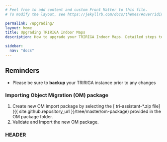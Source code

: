 ```yaml
---
# Feel free to add content and custom Front Matter to this file.
# To modify the layout, see https://jekyllrb.com/docs/themes/#overriding-theme-defaults

permalink: /upgrading/
layout: home
title: Upgrading TRIRIGA Indoor Maps
description: How to upgrade your TRIRIGA Indoor Maps. Detailed steps to use the latests features and upgrades.

sidebar:
  nav: "docs"
---
```


## Reminders
- Please be sure to **backup** your TRIRIGA instance prior to any changes


### Importing Object Migration (OM) package 

1.	Create new OM import package by selecting the [ tri-assistant-*.zip file]({{ site.github.repository_url }}/tree/master/om-package) provided in the OM package folder.
1.	Validate and Import the new OM package.


### HEADER
